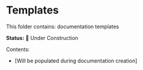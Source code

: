 # Templates

This folder contains: documentation templates

**Status:** 🚧 Under Construction

Contents:
- [Will be populated during documentation creation]
